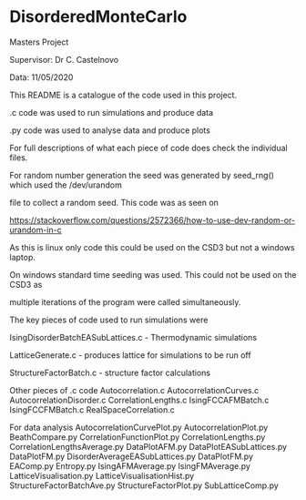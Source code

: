 # DisorderedMonteCarlo
Masters Project

Supervisor: Dr C. Castelnovo

Data: 11/05/2020



This README is a catalogue of the code used in this project.

.c code was used to run simulations and produce data

.py code was used to analyse data and produce plots

For full descriptions of what each piece of code does check the individual files.



For random number generation the seed was generated by seed_rng() which used the /dev/urandom

file to collect a random seed. This code was as seen on 

https://stackoverflow.com/questions/2572366/how-to-use-dev-random-or-urandom-in-c

As this is linux only code this could be used on the CSD3 but not a windows laptop.

On windows standard time seeding was used. This could not be used on the CSD3 as 

multiple iterations of the program were called simultaneously. 



The key pieces of code used to run simulations were 

IsingDisorderBatchEASubLattices.c - Thermodynamic simulations

LatticeGenerate.c - produces lattice for simulations to be run off

StructureFactorBatch.c - structure factor calculations







Other pieces of .c code
Autocorrelation.c
AutocorrelationCurves.c 
AutocorrelationDisorder.c
CorrelationLengths.c
IsingFCCAFMBatch.c
IsingFCCFMBatch.c 
RealSpaceCorrelation.c



For data analysis
AutocorrelationCurvePlot.py
AutocorrelationPlot.py
BeathCompare.py
CorrelationFunctionPlot.py
CorrelationLengths.py
CorrelationLengthsAverage.py
DataPlotAFM.py
DataPlotEASubLattices.py
DataPlotFM.py
DisorderAverageEASubLattices.py
DataPlotFM.py
EAComp.py
Entropy.py
IsingAFMAverage.py
IsingFMAverage.py
LatticeVisualisation.py
LatticeVisualisationHist.py
StructureFactorBatchAve.py
StructureFactorPlot.py
SubLatticeComp.py
